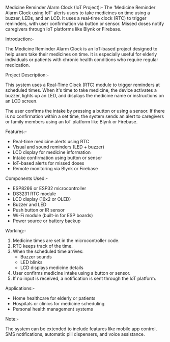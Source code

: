 Medicine Reminder Alarm Clock (IoT Project):-
The 'Medicine Reminder Alarm Clock using IoT' alerts users to take medicines on time using a buzzer, LEDs, and an LCD. It uses a real-time clock (RTC) to trigger reminders, with user confirmation via button or sensor. Missed doses notify caregivers through IoT platforms like Blynk or Firebase.


Introduction:-

The Medicine Reminder Alarm Clock is an IoT-based project designed to help users take their medicines on time. It is especially useful for elderly individuals or patients with chronic health conditions who require regular medication.

Project Description:-

This system uses a Real-Time Clock (RTC) module to trigger reminders at scheduled times. When it's time to take medicine, the device activates a buzzer, lights up an LED, and displays the medicine name or instructions on an LCD screen.

The user confirms the intake by pressing a button or using a sensor. If there is no confirmation within a set time, the system sends an alert to caregivers or family members using an IoT platform like Blynk or Firebase.

Features:-

- Real-time medicine alerts using RTC
- Visual and sound reminders (LED + buzzer)
- LCD display for medicine information
- Intake confirmation using button or sensor
- IoT-based alerts for missed doses
- Remote monitoring via Blynk or Firebase

Components Used:-

- ESP8266 or ESP32 microcontroller
- DS3231 RTC module
- LCD display (16x2 or OLED)
- Buzzer and LED
- Push button or IR sensor
- Wi-Fi module (built-in for ESP boards)
- Power source or battery backup

Working:-

1. Medicine times are set in the microcontroller code.
2. RTC keeps track of the time.
3. When the scheduled time arrives:
   - Buzzer sounds
   - LED blinks
   - LCD displays medicine details
4. User confirms medicine intake using a button or sensor.
5. If no input is received, a notification is sent through the IoT platform.

Applications:-

- Home healthcare for elderly or patients
- Hospitals or clinics for medicine scheduling
- Personal health management systems

Note:-

The system can be extended to include features like mobile app control, SMS notifications, automatic pill dispensers, and voice assistance.

